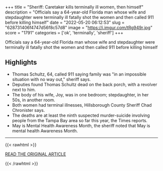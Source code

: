 +++
title = "Sheriff: Caretaker kills terminally ill women, then himself"
description = "Officials say a 64-year-old Florida man whose wife and stepdaughter were terminally ill fatally shot the women and then called 911 before killing himself"
date = "2022-05-20 06:12:53"
slug = "628731406f4747d56f8c57d8"
image = "https://i.imgur.com/tRg949r.jpg"
score = "1791"
categories = ['ok', 'terminally', 'sheriff']
+++

Officials say a 64-year-old Florida man whose wife and stepdaughter were terminally ill fatally shot the women and then called 911 before killing himself

## Highlights

- Thomas Schultz, 64, called 911 saying family was "in an impossible situation with no way out," sheriff says.
- Deputies found Thomas Schultz dead on the back porch, with a revolver next to him.
- The body of his wife, Joy, was in one bedroom; stepdaughter, in her 50s, in another room.
- Both women had terminal illnesses, Hillsborough County Sheriff Chad Chronister says.
- The deaths are at least the ninth suspected murder-suicide involving people from the Tampa Bay area so far this year, the Times reports.
- May is Mental Health Awareness Month, the sheriff noted that May is mental health Awareness Month.

---

{{< rawhtml >}}
  <p class="article-category">
    <a target="_blank" href="https://abcnews.go.com/US/wireStory/sheriff-caretaker-kills-terminally-ill-women-84829547">READ THE ORIGINAL ARTICLE</a>
  </p>
{{< /rawhtml >}}
